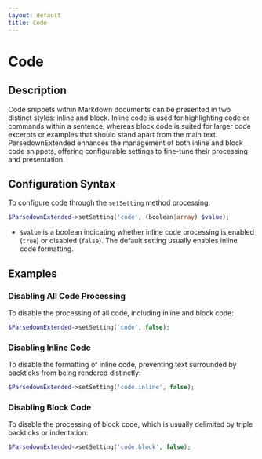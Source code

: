 ```yaml
---
layout: default
title: Code
---
```


# Code

## Description

Code snippets within Markdown documents can be presented in two distinct styles: inline and block. Inline code is used for highlighting code or commands within a sentence, whereas block code is suited for larger code excerpts or examples that should stand apart from the main text. ParsedownExtended enhances the management of both inline and block code snippets, offering configurable settings to fine-tune their processing and presentation.

## Configuration Syntax

To configure code through the `setSetting` method processing:

```php
$ParsedownExtended->setSetting('code', (boolean|array) $value);
```

- `$value` is a boolean indicating whether inline code processing is enabled (`true`) or disabled (`false`). The default setting usually enables inline code formatting.

## Examples

### Disabling All Code Processing

To disable the processing of all code, including inline and block code:

```php
$ParsedownExtended->setSetting('code', false);
```

### Disabling Inline Code

To disable the formatting of inline code, preventing text surrounded by backticks from being rendered distinctly:

```php
$ParsedownExtended->setSetting('code.inline', false);
```

### Disabling Block Code

To disable the processing of block code, which is usually delimited by triple backticks or indentation:

```php
$ParsedownExtended->setSetting('code.block', false);
```